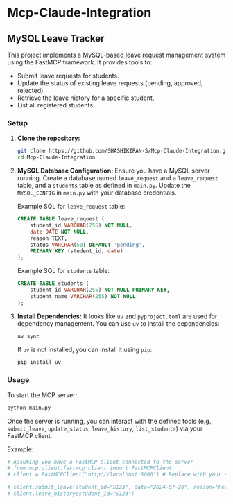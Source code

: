 # Mcp-Claude-Integration

## MySQL Leave Tracker

This project implements a MySQL-based leave request management system using the FastMCP framework. It provides tools to:

*   Submit leave requests for students.
*   Update the status of existing leave requests (pending, approved, rejected).
*   Retrieve the leave history for a specific student.
*   List all registered students.

### Setup

1.  **Clone the repository:**
    ```bash
    git clone https://github.com/SHASHIKIRAN-S/Mcp-Claude-Integration.git
    cd Mcp-Claude-Integration
    ```

2.  **MySQL Database Configuration:**
    Ensure you have a MySQL server running. Create a database named `leave_request` and a `leave_request` table, and a `students` table as defined in `main.py`. Update the `MYSQL_CONFIG` in `main.py` with your database credentials.

    Example SQL for `leave_request` table:
    ```sql
    CREATE TABLE leave_request (
        student_id VARCHAR(255) NOT NULL,
        date DATE NOT NULL,
        reason TEXT,
        status VARCHAR(50) DEFAULT 'pending',
        PRIMARY KEY (student_id, date)
    );
    ```

    Example SQL for `students` table:
    ```sql
    CREATE TABLE students (
        student_id VARCHAR(255) NOT NULL PRIMARY KEY,
        student_name VARCHAR(255) NOT NULL
    );
    ```

3.  **Install Dependencies:**
    It looks like `uv` and `pyproject.toml` are used for dependency management. You can use `uv` to install the dependencies:
    ```bash
    uv sync
    ```
    If `uv` is not installed, you can install it using `pip`:
    ```bash
    pip install uv
    ```

### Usage

To start the MCP server:

```bash
python main.py
```

Once the server is running, you can interact with the defined tools (e.g., `submit_leave`, `update_status`, `leave_history`, `list_students`) via your FastMCP client.

Example:

```python
# Assuming you have a FastMCP client connected to the server
# from mcp.client.fastmcp_client import FastMCPClient
# client = FastMCPClient("http://localhost:8000") # Replace with your server address

# client.submit_leave(student_id="S123", date="2024-07-20", reason="Fever")
# client.leave_history(student_id="S123")
```